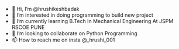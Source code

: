 - 👋 Hi, I’m @hrushikeshbadak
- 👀 I’m interested in doing programming to build new project 
- 🌱 I’m currently learning B.Tech In Mechanical Engineering At JSPM RSCOE PUNE
- 💞️ I’m looking to collaborate on Python Programming 
- 📫 How to reach me on insta @_hrushi_001

<!---
hrushikeshbadak/hrushikeshbadak is a ✨ special ✨ repository because its `README.md` (this file) appears on your GitHub profile.
You can click the Preview link to take a look at your changes.
--->
